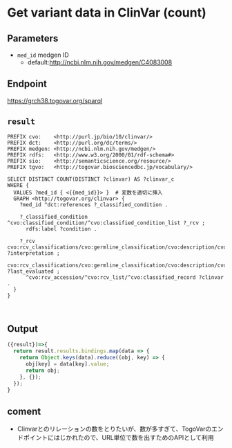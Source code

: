 # Get variant data in ClinVar (count)

## Parameters

* `med_id` medgen ID
   * default:http://ncbi.nlm.nih.gov/medgen/C4083008


## Endpoint
https://grch38.togovar.org/sparql

## `result`
```sparql
PREFIX cvo:    <http://purl.jp/bio/10/clinvar/>
PREFIX dct:    <http://purl.org/dc/terms/>
PREFIX medgen: <http://ncbi.nlm.nih.gov/medgen/>
PREFIX rdfs:   <http://www.w3.org/2000/01/rdf-schema#>
PREFIX sio:    <http://semanticscience.org/resource/>
PREFIX tgvo:   <http://togovar.biosciencedbc.jp/vocabulary/>

SELECT DISTINCT COUNT(DISTINCT ?clinvar) AS ?clinvar_c
WHERE {
  VALUES ?med_id { <{{med_id}}> }  # 変数を適切に挿入
  GRAPH <http://togovar.org/clinvar> {
    ?med_id ^dct:references ?_classified_condition .

    ?_classified_condition ^cvo:classified_condition/^cvo:classified_condition_list ?_rcv ;
      rdfs:label ?condition .

    ?_rcv cvo:rcv_classifications/cvo:germline_classification/cvo:description/cvo:description ?interpretation ;
      cvo:rcv_classifications/cvo:germline_classification/cvo:description/cvo:date_last_evaluated ?last_evaluated ;
      ^cvo:rcv_accession/^cvo:rcv_list/^cvo:classified_record ?clinvar .
  }
}

                    
```

## Output
```javascript
({result})=>{ 
  return result.results.bindings.map(data => {
    return Object.keys(data).reduce((obj, key) => {
      obj[key] = data[key].value;
      return obj;
    }, {});
  });
}
```
## coment
- Clinvarとのリレーションの数をとりたいが、数が多すぎて、TogoVarのエンドポイントにはじかれたので、URL単位で数を出すためのAPIとして利用
